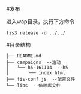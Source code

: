
#发布

进入wap目录，执行下方命令

```
fis3 release -d ../../

```

#目录结构

```
├── README.md
├── campaigns  --活动
│   └── h5-161114  --h5
│       └── index.html  
├── fis-conf.js  --配置文件
└── libs  --依赖库文件

```